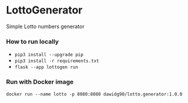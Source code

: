 # LottoGenerator
Simple Lotto numbers generator

### How to run locally
- `pip3 install --upgrade pip`
- `pip3 install -r requirements.txt`
- `flask --app lottogen run`

### Run with Docker image
`docker run --name lotto -p 8080:8080 dawidg90/lotto.generator:1.0.0`